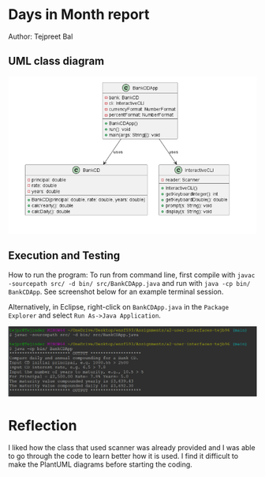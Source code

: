 # Days in Month report
Author: Tejpreet Bal

## UML class diagram

![bankUML](bankCDuml.png)

## Execution and Testing

How to run the program:
To run from command line, first compile with `javac -sourcepath src/ -d bin/ src/BankCDApp.java` and run with `java -cp bin/ BankCDApp`. See screenshot below for an example terminal session.

Alternatively, in Eclipse, right-click on `BankCDApp.java` in the `Package Explorer` and select `Run As->Java Application`.

![bankRun](bankRun.png)
# Reflection

I liked how the class that used scanner was already provided and I was able to go through the code to learn better how it is used. I find it difficult to make the PlantUML diagrams before starting the coding.
